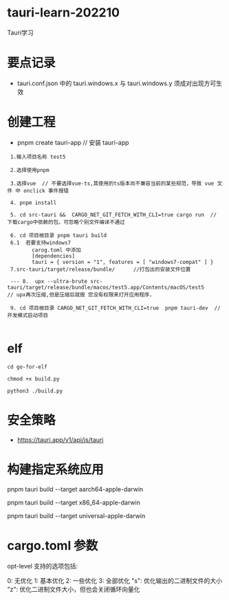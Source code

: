 # tauri-learn-202210
Tauri学习

# 要点记录
- tauri.conf.json 中的 tauri.windows.x 与 tauri.windows.y 须成对出现方可生效

# 创建工程

- pnpm create tauri-app // 安装  tauri-app
```
 1.输入项目名称 test5

 2.选择使用pnpm

 3.选择vue  // 不要选择vue-ts,其使用的ts版本尚不兼容当前的某些规范，导致 vue 文件 中 onclick 事件报错

 4. pnpm install
 
 5. cd src-tauri &&  CARGO_NET_GIT_FETCH_WITH_CLI=true cargo run  // 下载cargo中依赖的包，可忽略个别文件编译不通过

 6. cd 项目根目录 pnpm tauri build
 6.1  若要支持windows7 
        carog.toml 中添加
        [dependencies]
        tauri = { version = "1", features = [ "windows7-compat" ] }
 7.src-tauri/target/release/bundle/      //打包出的安装文件位置

 --- 8.  upx --ultra-brute src-tauri/target/release/bundle/macos/test5.app/Contents/macOS/test5           // upx再次压缩,但是压缩后就报 您没有权限来打开应用程序，

 9. cd 项目根目录 CARGO_NET_GIT_FETCH_WITH_CLI=true  pnpm tauri-dev  // 开发模式启动项目
 

```

# elf 
``` shell
cd go-for-elf

chmod +x build.py

python3 ./build.py 
```

# 安全策略
- https://tauri.app/v1/api/js/tauri

# 构建指定系统应用
pnpm tauri build --target aarch64-apple-darwin

pnpm tauri build --target x86_64-apple-darwin

pnpm tauri build --target universal-apple-darwin

# cargo.toml 参数
opt-level 支持的选项包括:

0: 无优化
1: 基本优化
2: 一些优化
3: 全部优化
"s": 优化输出的二进制文件的大小
"z": 优化二进制文件大小，但也会关闭循环向量化
